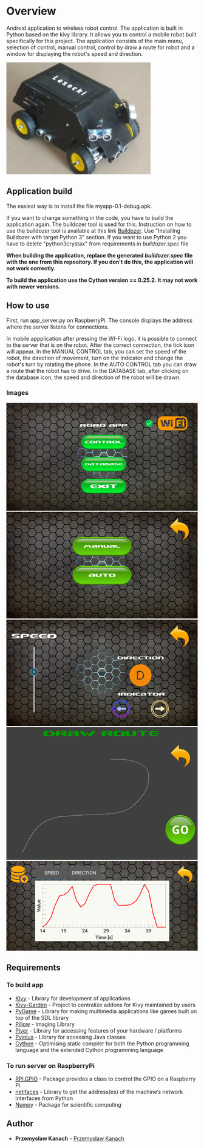 # Overview

Android application to wireless robot control. The application is built in Python based on the kivy library. It allows you to control a mobile robot built specifically for this project. The application consists of the main menu, selection of control, manual control, control by draw a route for robot and a window for displaying the robot's speed and direction.

![Robot](/Images/robot.png)

## Application build

The easiest way is to install the file myapp-0.1-debug.apk.

If you want to change something in the code, you have to build the application again. The buildozer tool is used for this. Instruction on how to use the buildozer tool is available at this link [Buildozer](https://github.com/kivy/buildozer). Use "Installing Buildozer with target Python 3" section. If you want to use Python 2 you have to delete "python3crystax" from requirements in *buildozer.spec* file

**When building the application, replace the generated *buildozer.spec* file with the one from this repository. If you don't do this, the application will not work correctly.**

**To build the application use the Cython version == 0.25.2. It may not work with newer versions.**

## How to use

First, run app_server.py on RaspberryPi. The console displays the address where the server listens for connections.

In mobile appplication after pressing the WI-Fi logo, it is possible to connect to the server that is on the robot. After the correct connection, the tick icon will appear. In the MANUAL CONTROL tab, you can set the speed of the robot, the direction of movement, turn on the indicator and change the robot's turn by rotating the phone. In the AUTO CONTROL tab you can draw a route that the robot has to drive. In the DATABASE tab, after clicking on the database icon, the speed and direction of the robot will be drawn.

### Images

![Image 1](/Images/1.png)
![Image 2](/Images/2.png) 
![Image 3](/Images/3.png)
![Image 4](/Images/4.png)
![Image 5](/Images/5.png)

## Requirements

### To build app

* [Kivy](https://kivy.org/#home) - Library for development of applications
* [Kivy-Garden](http://kivy-garden.github.io) - Project to centralize addons for Kivy maintained by users
* [PyGame](https://www.pygame.org/news) - Library for making multimedia applications like games built on top of the SDL library
* [Pillow](https://pillow.readthedocs.io/en/stable/) - Imaging Library
* [Plyer](https://plyer.readthedocs.io/en/latest/#) - Library for accessing features of your hardware / platforms
* [Pyjnius](https://pyjnius.readthedocs.io/en/latest/) - Library for accessing Java classes
* [Cython](https://cython.org) - Optimising static compiler for both the Python programming language and the extended Cython programming language

### To run server on RaspberryPi

* [RPi.GPIO](https://pypi.org/project/RPi.GPIO/) - Package provides a class to control the GPIO on a Raspberry Pi.
* [netifaces](https://pypi.org/project/netifaces/) - Library to get the address(es) of the machine’s network interfaces from Python
* [Numpy](http://www.numpy.org) - Package for scientific computing

## Author

* **Przemysław Kanach** - [Przemysław Kanach](https://github.com/Przemoo16)
